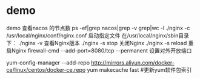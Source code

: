 # demo
demo
查看nacos 的节点数 ps -ef|grep nacos|grep -v grep|wc -l
 ./nginx -c /usr/local/nginx/conf/nginx.conf 启动指定文件
在/usr/local/nginx/sbin目录下：
./nginx -v 查看Nginx版本
./nginx -s stop 关闭Nginx
./nginx -s reload 重启Nginx
firewall-cmd --add-port=8080/tcp --permanent 设置对外开放端口

yum-config-manager --add-repo http://mirrors.aliyun.com/docker-ce/linux/centos/docker-ce.repo
yum makecache fast  #更新yum软件包索引
